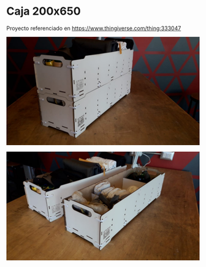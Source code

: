 # Caja 200x650
Proyecto referenciado en https://www.thingiverse.com/thing:333047

![Cajas apiladas](https://github.com/FABINACAP/Accesorios/blob/master/Caja%20200x650/Img/box_05.jpeg)

![Cajas](https://github.com/FABINACAP/Accesorios/blob/master/Caja%20200x650/Img/box_02.jpeg)

